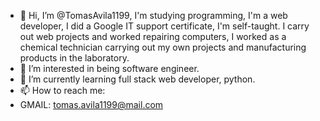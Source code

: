 - 👋 Hi, I’m @TomasAvila1199, I'm studying programming, I'm a web developer, I did a Google IT support certificate, I'm self-taught. I carry out web projects and worked repairing computers, I worked as a chemical technician carrying out my own projects and manufacturing products in the laboratory.
- 👀 I’m interested in being software engineer.
- 🌱 I’m currently learning full stack web developer, python.
- 📫 How to reach me:
- GMAIL: tomas.avila1199@mail.com

